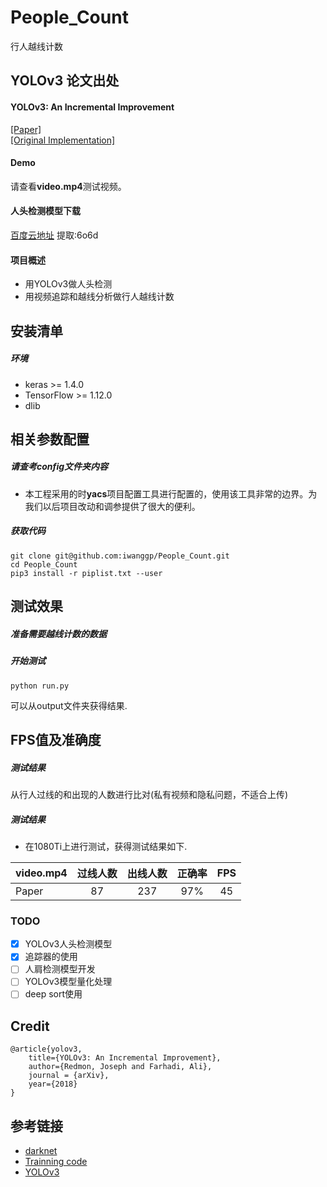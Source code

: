 # People_Count
行人越线计数
## YOLOv3 论文出处
#### YOLOv3: An Incremental Improvement
[[Paper]](https://pjreddie.com/media/files/papers/YOLOv3.pdf)   
[[Original Implementation]](https://github.com/pjreddie/darknet) 
#### Demo
请查看**video.mp4**测试视频。 
 
#### 人头检测模型下载

[百度云地址](https://pan.baidu.com/s/13qmA-UbVsYsG3B9UD2C-sQ)  提取:6o6d
#### 项目概述
* 用YOLOv3做人头检测   
* 用视频追踪和越线分析做行人越线计数  

## 安装清单
##### 环境
* keras >= 1.4.0
* TensorFlow >= 1.12.0
* dlib

## 相关参数配置
##### 请查考config文件夹内容
* 本工程采用的时**yacs**项目配置工具进行配置的，使用该工具非常的边界。为我们以后项目改动和调参提供了很大的便利。


##### 获取代码
```
git clone git@github.com:iwanggp/People_Count.git
cd People_Count
pip3 install -r piplist.txt --user
```
## 测试效果
##### 准备需要越线计数的数据
  
##### 开始测试
```
python run.py
```
可以从output文件夹获得结果.   

## FPS值及准确度
##### 测试结果
从行人过线的和出现的人数进行比对(私有视频和隐私问题，不适合上传) 
##### 测试结果
* 在1080Ti上进行测试，获得测试结果如下.    

| video.mp4	| 过线人数 | 出线人数 | 正确率  | FPS |
| ----- |:--------:|:----------:|:----------:|:--------------:|
| Paper | 87| 237   | 97%          | 45           |

### TODO
- [x] YOLOv3人头检测模型
- [x] 追踪器的使用
- [ ] 人肩检测模型开发
- [ ] YOLOv3模型量化处理
- [ ] deep sort使用

## Credit
```
@article{yolov3,
	title={YOLOv3: An Incremental Improvement},
	author={Redmon, Joseph and Farhadi, Ali},
	journal = {arXiv},
	year={2018}
}
```

## 参考链接
* [darknet](https://github.com/pjreddie/darknet)
* [Trainning code](https://github.com/iwanggp/flag-detection)
* [YOLOv3](https://github.com/qqwweee/keras-yolo3)
